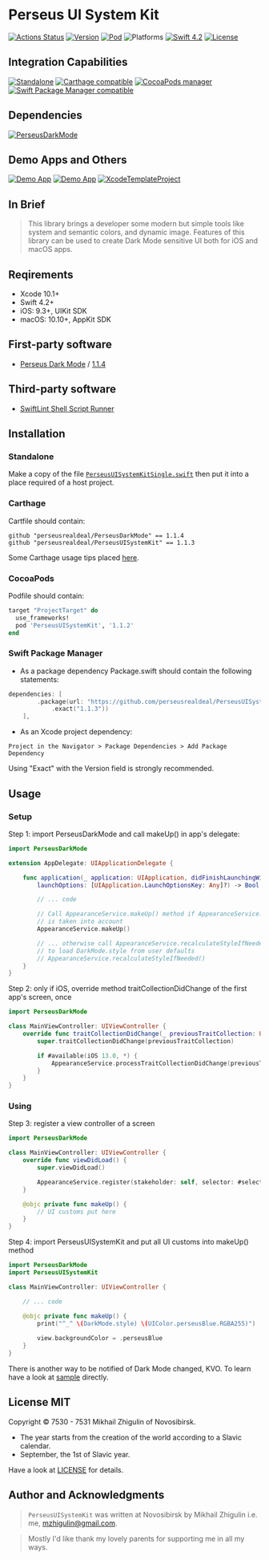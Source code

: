 # Perseus UI System Kit

[![Actions Status](https://github.com/perseusrealdeal/PerseusUISystemKit/actions/workflows/main.yml/badge.svg)](https://github.com/perseusrealdeal/PerseusUISystemKit/actions)
[![Version](https://img.shields.io/badge/Version-1.1.3-informational.svg)](/Package.swift)
[![Pod](https://img.shields.io/badge/Pod-1.1.2-informational.svg)](/PerseusUISystemKit.podspec)
![Platforms](https://img.shields.io/badge/Platforms-iOS%209.3+,%20macOS%2010.10+-orange.svg)
[![Swift 4.2](https://img.shields.io/badge/Swift-4.2-red.svg)](https://docs.swift.org/swift-book/RevisionHistory/RevisionHistory.html)
[![License](http://img.shields.io/:License-MIT-blue.svg)](/LICENSE)

## Integration Capabilities

[![Standalone](https://img.shields.io/badge/Standalone-available-informational.svg)](/PerseusUISystemKitSingle.swift)
[![Carthage compatible](https://img.shields.io/badge/Carthage-compatible-4BC51D.svg)](https://github.com/Carthage/Carthage)
[![CocoaPods manager](https://img.shields.io/badge/CocoaPods-compatible-4BC51D.svg)](https://cocoapods.org)
[![Swift Package Manager compatible](https://img.shields.io/badge/Swift%20Package%20Manager-compatible-4BC51D.svg)](https://github.com/apple/swift-package-manager)

## Dependencies

[![PerseusDarkMode](http://img.shields.io/:PerseusDarkMode-1.1.4-green.svg)](https://github.com/perseusrealdeal/PerseusDarkMode/tree/1.1.4)

## Demo Apps and Others

[![Demo App](https://img.shields.io/badge/iOS%20Demo%20App-available-yellow.svg)](https://github.com/perseusrealdeal/ios.darkmode.discovery.git)
[![Demo App](https://img.shields.io/badge/macOS%20Demo%20App-available-yellow.svg)](https://github.com/perseusrealdeal/macos.darkmode.discovery.git)
[![XcodeTemplateProject](http://img.shields.io/:Template-XcodeTemplateProject-blue.svg)](https://github.com/perseusrealdeal/XcodeTemplateProject.git)

## In Brief

> This library brings a developer some modern but simple tools like system and semantic colors, and dynamic image. Features of this library can be used to create Dark Mode sensitive UI both for iOS and macOS apps.

## Reqirements

- Xcode 10.1+
- Swift 4.2+
- iOS: 9.3+, UIKit SDK
- macOS: 10.10+, AppKit SDK

## First-party software

- [Perseus Dark Mode](https://github.com/perseusrealdeal/PerseusDarkMode.git) / [1.1.4](https://github.com/perseusrealdeal/perseusdarkmode/releases/tag/1.1.4)

## Third-party software

- [SwiftLint Shell Script Runner](/SucceedsPostAction.sh)

## Installation

### Standalone 

Make a copy of the file [`PerseusUISystemKitSingle.swift`](/PerseusUISystemKitSingle.swift) then put it into a place required of a host project.

### Carthage

Cartfile should contain:

```carthage
github "perseusrealdeal/PerseusDarkMode" == 1.1.4
github "perseusrealdeal/PerseusUISystemKit" == 1.1.3
```
Some Carthage usage tips placed [here](https://gist.github.com/perseusrealdeal/8951b10f4330325df6347aaaa79d3cf2).

### CocoaPods

Podfile should contain:

```ruby
target "ProjectTarget" do
  use_frameworks!
  pod 'PerseusUISystemKit', '1.1.2'
end
```

### Swift Package Manager

- As a package dependency Package.swift should contain the following statements:

```swift
dependencies: [
        .package(url: "https://github.com/perseusrealdeal/PerseusUISystemKit.git",
            .exact("1.1.3"))
    ],
```

- As an Xcode project dependency: 

`Project in the Navigator > Package Dependencies > Add Package Dependency`

Using "Exact" with the Version field is strongly recommended.

## Usage

### Setup

Step 1: import PerseusDarkMode and call makeUp() in app's delegate:

```swift
import PerseusDarkMode

extension AppDelegate: UIApplicationDelegate {

    func application(_ application: UIApplication, didFinishLaunchingWithOptions
        launchOptions: [UIApplication.LaunchOptionsKey: Any]?) -> Bool {

        // ... code

        // Call AppearanceService.makeUp() method if AppearanceService.register(:, :)
        // is taken into account
        AppearanceService.makeUp()

        // ... otherwise call AppearanceService.recalculateStyleIfNeeded()
        // to load DarkMode.style from user defaults
        // AppearanceService.recalculateStyleIfNeeded()
    }
}
```

Step 2: only if iOS, override method traitCollectionDidChange of the first app's screen, once 

```swift
import PerseusDarkMode

class MainViewController: UIViewController {
    override func traitCollectionDidChange(_ previousTraitCollection: UITraitCollection?) {
        super.traitCollectionDidChange(previousTraitCollection)

        if #available(iOS 13.0, *) {
            AppearanceService.processTraitCollectionDidChange(previousTraitCollection)
        }
    }
}
```

### Using

Step 3: register a view controller of a screen

```swift
import PerseusDarkMode

class MainViewController: UIViewController {
    override func viewDidLoad() {
        super.viewDidLoad()

        AppearanceService.register(stakeholder: self, selector: #selector(makeUp))
    }

    @objc private func makeUp() {
        // UI customs put here
    }
}
```

Step 4: import PerseusUISystemKit and put all UI customs into makeUp() method

```swift
import PerseusDarkMode
import PerseusUISystemKit

class MainViewController: UIViewController {

    // ... code

    @objc private func makeUp() {
        print("^_^ \(DarkMode.style) \(UIColor.perseusBlue.RGBA255)")
        
        view.backgroundColor = .perseusBlue
    }
}
```

There is another way to be notified of Dark Mode changed, KVO. To learn have a look at [sample](https://github.com/perseusrealdeal/macos.darkmode.discovery) directly.

## License MIT

Copyright © 7530 - 7531 Mikhail Zhigulin of Novosibirsk.

- The year starts from the creation of the world according to a Slavic calendar.
- September, the 1st of Slavic year.

Have a look at [LICENSE](/LICENSE) for details.

## Author and Acknowledgments

> `PerseusUISystemKit` was written at Novosibirsk by Mikhail Zhigulin i.e. me, mzhigulin@gmail.com.

> Mostly I'd like thank my lovely parents for supporting me in all my ways.
